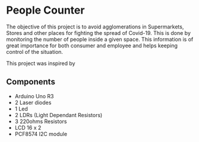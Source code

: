 # People Counter
The objective of this project is to avoid agglomerations in Supermarkets, Stores and other places for fighting the spread of Covid-19. This is done by monitoring the number of people inside a given space. This information is of great importance for both consumer and employee and helps keeping control of the situation.

This project was inspired by 

## Components
- Arduino Uno R3
- 2 Laser diodes
- 1 Led
- 2 LDRs (Light Dependant Resistors)
- 3 220ohms Resistors
- LCD 16 x 2
- PCF8574 I2C module
